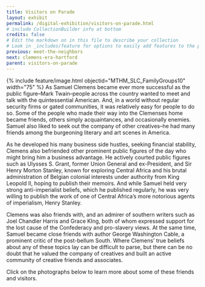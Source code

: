 ```yaml
---
title: Visitors on Parade
layout: exhibit
permalink: /digital-exhibition/visitors-on-parade.html
# include CollectionBuilder info at bottom
credits: false
# Edit the markdown on in this file to describe your collection
# Look in _includes/feature for options to easily add features to the page
previous: meet-the-neighbors
next: clemens-era-hartford
parent: visitors-on-parade
---
```


{% include feature/image.html objectid="MTHM_SLC_FamilyGroups10" width="75" %}
As Samuel Clemens became ever more successful as the public figure–Mark Twain–people across the country wanted to meet and talk with the quintessential American. And, in a world without regular security firms or gated communities, it was relatively easy for people to do so. Some of the people who made their way into the Clemenses home became friends, others simply acquaintances, and occasionally enemies. Samuel also liked to seek out the company of other creatives–he had many friends among the burgeoning literary and art scenes in America. 

As he developed his many business side hustles, seeking financial stability, Clemens also befriended other prominent public figures of the day who might bring him a business advantage. He actively courted public figures such as Ulysses S. Grant, former Union General and ex-President, and Sir Henry Morton Stanley, known for exploring Central Africa and his brutal administration of Belgian colonial interests under authority from King Leopold II, hoping to publish their memoirs. And while Samuel held very strong anti-imperialist beliefs, which he published regularly, he was very willing to publish the work of one of Central Africa’s more notorious agents of imperialism, Henry Stanley. 

Clemens was also friends with, and an admirer of southern writers such as Joel Chandler Harris and Grace KIng, both of whom expressed support for the lost cause of the Confederacy and pro-slavery views.  At the same time, Samuel became close friends with author George Washington Cable, a prominent critic of the post-bellum South. Where Clemens’ true beliefs about any of these topics lay can be difficult to parse, but there can be no doubt that he valued the company of creatives and built an active community of creative friends and associates.

Click on the photographs below to learn more about some of these friends and visitors. 
